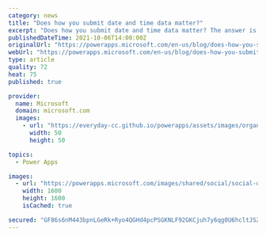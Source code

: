 ```yaml
---
category: news
title: "Does how you submit date and time data matter?"
excerpt: "Does how you submit date and time data matter? The answer is &#8220;Yes&#8221; if you are using Canvas apps, User Local data and direct oData API calls."
publishedDateTime: 2021-10-06T14:00:00Z
originalUrl: "https://powerapps.microsoft.com/en-us/blog/does-how-you-submit-date-and-time-data-matter/"
webUrl: "https://powerapps.microsoft.com/en-us/blog/does-how-you-submit-date-and-time-data-matter/"
type: article
quality: 72
heat: 75
published: true

provider:
  name: Microsoft
  domain: microsoft.com
  images:
    - url: "https://everyday-cc.github.io/powerapps/assets/images/organizations/microsoft.com-50x50.jpg"
      width: 50
      height: 50

topics:
  - Power Apps

images:
  - url: "https://powerapps.microsoft.com/images/shared/social/social-default-image.png"
    width: 1600
    height: 1600
    isCached: true

secured: "GF86s6nM443bpnLGeRk+Ryo4QGHd4pcPSGKNLF92GKCjuh7y6qg0U6hcltJSZAB9pPm4MpbmgPc4JwOUe4Byw1WUlj8f8LqVvvOI55OZrcbOECYi1x59d3y8u3qcyrs5DxrSyckCzW0lTUwuSjBf6YJGjFvh+ZicA7igEaCMK3lSu3DJMIKAA1gqVB1skbujv27ZSwl6DzBjrpHgP69juzoaGCm3oEStOFg6j0m+sTd7cCN6Y057b4J+oq3Xj+lce1k8xJCqN9k4jAw3VdxC2++xYrHhV9BsOMhvhsdHvXGPMoL71mGy0OZN2FAhZO+V6QdfLk6pTR84zLZUXS57QIbynpnet6GZlWfEEnPB0yw=;8dEqnA+dNG0P0YrRebFPRg=="
---
```


